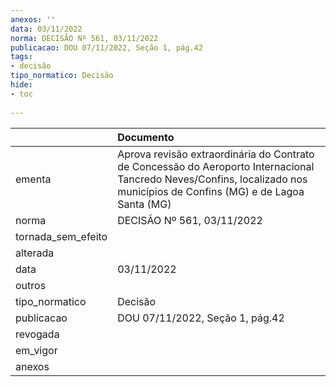 ```yaml
---
anexos: ''
data: 03/11/2022
norma: DECISÃO Nº 561, 03/11/2022
publicacao: DOU 07/11/2022, Seção 1, pág.42
tags:
- decisão
tipo_normatico: Decisão
hide: 
- toc 
 
---
```


|                    | Documento                                                                                                                                                                 |
|:-------------------|:--------------------------------------------------------------------------------------------------------------------------------------------------------------------------|
| ementa             | Aprova revisão extraordinária do Contrato de Concessão do Aeroporto Internacional Tancredo Neves/Confins, localizado nos municípios de Confins (MG) e de Lagoa Santa (MG) |
| norma              | DECISÃO Nº 561, 03/11/2022                                                                                                                                                |
| tornada_sem_efeito |                                                                                                                                                                           |
| alterada           |                                                                                                                                                                           |
| data               | 03/11/2022                                                                                                                                                                |
| outros             |                                                                                                                                                                           |
| tipo_normatico     | Decisão                                                                                                                                                                   |
| publicacao         | DOU 07/11/2022, Seção 1, pág.42                                                                                                                                           |
| revogada           |                                                                                                                                                                           |
| em_vigor           |                                                                                                                                                                           |
| anexos             |                                                                                                                                                                           |